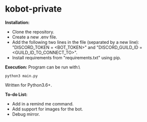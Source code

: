 # kobot-private


**Installation:**
* Clone the repository.
* Create a new .env file.
* Add the following two lines in the file (separated by a new line): "DISCORD_TOKEN = <BOT_TOKEN>" and "DISCORD_GUILD_ID = <GUILD_ID_TO_CONNECT_TO>".
* Install requirements from "requirements.txt" using pip.

**Execution:**
Program can be run with:\
```
python3 main.py
```
Written for Python3.6+.

**To-do List:**
* Add in a remind me command.
* Add support for images for the bot.
* Debug mirror.
